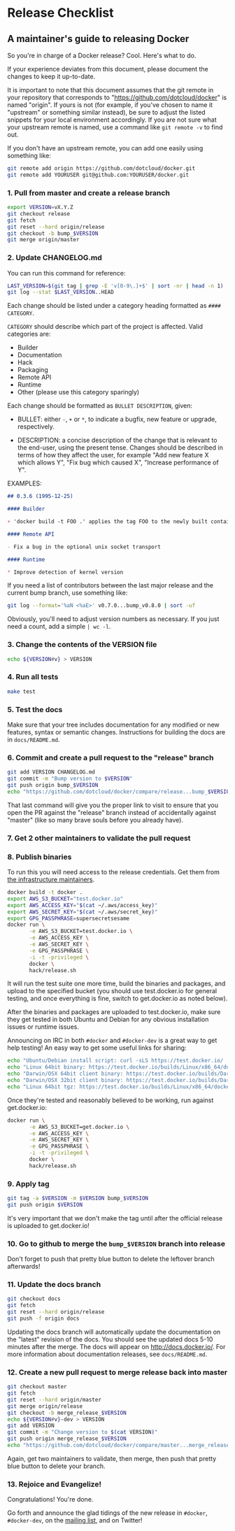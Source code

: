 # Release Checklist
## A maintainer's guide to releasing Docker

So you're in charge of a Docker release? Cool. Here's what to do.

If your experience deviates from this document, please document the changes
to keep it up-to-date.

It is important to note that this document assumes that the git remote in your
repository that corresponds to "https://github.com/dotcloud/docker" is named
"origin".  If yours is not (for example, if you've chosen to name it "upstream"
or something similar instead), be sure to adjust the listed snippets for your
local environment accordingly.  If you are not sure what your upstream remote is
named, use a command like `git remote -v` to find out.

If you don't have an upstream remote, you can add one easily using something
like:

```bash
git remote add origin https://github.com/dotcloud/docker.git
git remote add YOURUSER git@github.com:YOURUSER/docker.git
```

### 1. Pull from master and create a release branch

```bash
export VERSION=vX.Y.Z
git checkout release
git fetch
git reset --hard origin/release
git checkout -b bump_$VERSION
git merge origin/master
```

### 2. Update CHANGELOG.md

You can run this command for reference:

```bash
LAST_VERSION=$(git tag | grep -E 'v[0-9\.]+$' | sort -nr | head -n 1)
git log --stat $LAST_VERSION..HEAD
```

Each change should be listed under a category heading formatted as `#### CATEGORY`.

`CATEGORY` should describe which part of the project is affected.
  Valid categories are:
  * Builder
  * Documentation
  * Hack
  * Packaging
  * Remote API
  * Runtime
  * Other (please use this category sparingly)

Each change should be formatted as `BULLET DESCRIPTION`, given:

* BULLET: either `-`, `+` or `*`, to indicate a bugfix, new feature or
  upgrade, respectively.

* DESCRIPTION: a concise description of the change that is relevant to the
  end-user, using the present tense. Changes should be described in terms
  of how they affect the user, for example "Add new feature X which allows Y",
  "Fix bug which caused X", "Increase performance of Y".

EXAMPLES:

```markdown
## 0.3.6 (1995-12-25)

#### Builder

+ 'docker build -t FOO .' applies the tag FOO to the newly built container

#### Remote API

- Fix a bug in the optional unix socket transport

#### Runtime

* Improve detection of kernel version
```

If you need a list of contributors between the last major release and the
current bump branch, use something like:
```bash
git log --format='%aN <%aE>' v0.7.0...bump_v0.8.0 | sort -uf
```
Obviously, you'll need to adjust version numbers as necessary.  If you just need
a count, add a simple `| wc -l`.

### 3. Change the contents of the VERSION file

```bash
echo ${VERSION#v} > VERSION
```

### 4. Run all tests

```bash
make test
```

### 5. Test the docs

Make sure that your tree includes documentation for any modified or
new features, syntax or semantic changes. Instructions for building
the docs are in `docs/README.md`.

### 6. Commit and create a pull request to the "release" branch

```bash
git add VERSION CHANGELOG.md
git commit -m "Bump version to $VERSION"
git push origin bump_$VERSION
echo "https://github.com/dotcloud/docker/compare/release...bump_$VERSION"
```

That last command will give you the proper link to visit to ensure that you
open the PR against the "release" branch instead of accidentally against
"master" (like so many brave souls before you already have).

### 7. Get 2 other maintainers to validate the pull request

### 8. Publish binaries

To run this you will need access to the release credentials.
Get them from [the infrastructure maintainers](
https://github.com/dotcloud/docker/blob/master/hack/infrastructure/MAINTAINERS).

```bash
docker build -t docker .
export AWS_S3_BUCKET="test.docker.io"
export AWS_ACCESS_KEY="$(cat ~/.aws/access_key)"
export AWS_SECRET_KEY="$(cat ~/.aws/secret_key)"
export GPG_PASSPHRASE=supersecretsesame
docker run \
       -e AWS_S3_BUCKET=test.docker.io \
       -e AWS_ACCESS_KEY \
       -e AWS_SECRET_KEY \
       -e GPG_PASSPHRASE \
       -i -t -privileged \
       docker \
       hack/release.sh
```

It will run the test suite one more time, build the binaries and packages,
and upload to the specified bucket (you should use test.docker.io for
general testing, and once everything is fine, switch to get.docker.io as
noted below).

After the binaries and packages are uploaded to test.docker.io, make sure
they get tested in both Ubuntu and Debian for any obvious installation
issues or runtime issues.

Announcing on IRC in both `#docker` and `#docker-dev` is a great way to get
help testing!  An easy way to get some useful links for sharing:

```bash
echo "Ubuntu/Debian install script: curl -sLS https://test.docker.io/ | sh"
echo "Linux 64bit binary: https://test.docker.io/builds/Linux/x86_64/docker-${VERSION#v}"
echo "Darwin/OSX 64bit client binary: https://test.docker.io/builds/Darwin/x86_64/docker-${VERSION#v}"
echo "Darwin/OSX 32bit client binary: https://test.docker.io/builds/Darwin/i386/docker-${VERSION#v}"
echo "Linux 64bit tgz: https://test.docker.io/builds/Linux/x86_64/docker-${VERSION#v}.tgz"
```

Once they're tested and reasonably believed to be working, run against
get.docker.io:

```bash
docker run \
       -e AWS_S3_BUCKET=get.docker.io \
       -e AWS_ACCESS_KEY \
       -e AWS_SECRET_KEY \
       -e GPG_PASSPHRASE \
       -i -t -privileged \
       docker \
       hack/release.sh
```

### 9. Apply tag

```bash
git tag -a $VERSION -m $VERSION bump_$VERSION
git push origin $VERSION
```

It's very important that we don't make the tag until after the official
release is uploaded to get.docker.io!

### 10. Go to github to merge the `bump_$VERSION` branch into release

Don't forget to push that pretty blue button to delete the leftover
branch afterwards!

### 11. Update the docs branch

```bash
git checkout docs
git fetch
git reset --hard origin/release
git push -f origin docs
```

Updating the docs branch will automatically update the documentation on the
"latest" revision of the docs. You should see the updated docs 5-10 minutes
after the merge. The docs will appear on http://docs.docker.io/. For more
information about documentation releases, see `docs/README.md`.

### 12. Create a new pull request to merge release back into master

```bash
git checkout master
git fetch
git reset --hard origin/master
git merge origin/release
git checkout -b merge_release_$VERSION
echo ${VERSION#v}-dev > VERSION
git add VERSION
git commit -m "Change version to $(cat VERSION)"
git push origin merge_release_$VERSION
echo "https://github.com/dotcloud/docker/compare/master...merge_release_$VERSION"
```

Again, get two maintainers to validate, then merge, then push that pretty
blue button to delete your branch.

### 13. Rejoice and Evangelize!

Congratulations! You're done.

Go forth and announce the glad tidings of the new release in `#docker`,
`#docker-dev`, on the [mailing list](https://groups.google.com/forum/#!forum/docker-dev),
and on Twitter!
